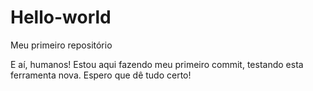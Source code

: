 # Hello-world
Meu primeiro repositório

E aí, humanos! Estou aqui fazendo meu primeiro commit, testando esta ferramenta nova. Espero que dê tudo certo! 
